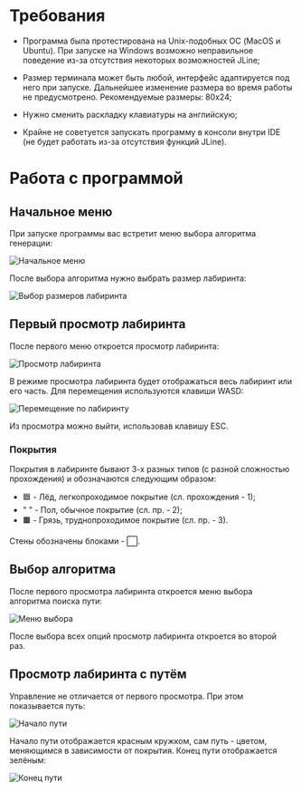 
# Требования

- Программа была протестирована на Unix-подобных ОС (MacOS и Ubuntu). При запуске на Windows возможно неправильное поведение из-за отсутствия некоторых возможностей JLine;

- Размер терминала может быть любой, интерфейс адаптируется под него при запуске. Дальнейшее изменение размера во время работы не предусмотрено. Рекомендуемые размеры: 80x24;

- Нужно сменить раскладку клавиатуры на английскую;

- Крайне не советуется запускать программу в консоли внутри IDE (не будет работать из-за отсутствия функций JLine).
# Работа с программой

## Начальное меню

При запуске программы вас встретит меню выбора алгоритма генерации:

![Начальное меню](https://sun9-39.userapi.com/impg/0F6omxKSqVwZdlYrqdnvgrzCHS9oBrUSkq5d9g/4XYzeXniTUs.jpg?size=1684x1156&quality=96&sign=49bb3b141ba736cecba2e70ceb4bc429&type=album)

После выбора алгоритма нужно выбрать размер лабиринта:

![Выбор размеров лабиринта](https://sun9-6.userapi.com/impg/6bhEKgY_jG5xR6IAQ572x0iJPW0DP_Gq4mROag/QZSirXCjLkQ.jpg?size=1684x1156&quality=96&sign=dcfeafa4161b664d05348ebbbb3494ef&type=album)


## Первый просмотр лабиринта

После первого меню откроется просмотр лабиринта:

![Просмотр лабиринта](https://sun9-57.userapi.com/impg/k4F3eCqQzrjs4TfDCGI0VSlVidkyJ9o9UkqGqg/7u4v_ivYsfY.jpg?size=1684x1156&quality=96&sign=cdae8432075437c8e27f10e38f9ad343&type=album)

В режиме просмотра лабиринта будет отображаться весь лабиринт или его часть. Для перемещения используются клавиши WASD:

![Перемещение по лабиринту](https://sun9-77.userapi.com/impg/jGmlAmpvYtfta1JUXvaBNB-ivj8i0q6SlArgrA/TLZwkhoAT_4.jpg?size=1684x1156&quality=96&sign=71b1ca1299000e6d830ac9a747414437&type=album)

Из просмотра можно выйти, использовав клавишу ESC.

### Покрытия

Покрытия в лабиринте бывают 3-х разных типов (с разной сложностью прохождения) и обозначаются следующим образом:

- 🟦 - Лёд, легкопроходимое покрытие (сл. прохождения - 1);
- "  " - Пол, обычное покрытие (сл. пр. - 2);
- 🟫 - Грязь, труднопроходимое покрытие (сл. пр. - 3).

Стены обозначены блоками - ⬜.

## Выбор алгоритма

После первого просмотра лабиринта откроется меню выбора алгоритма поиска пути:

![Меню выбора](https://sun9-24.userapi.com/impg/cXzryyWgh_kzb3_Nsc9rTAcA00rd1o8e51NJIg/JMzkVCey8RI.jpg?size=1684x1156&quality=96&sign=fd2ea066f7416452425fbdafe5ba1f21&type=album)

После выбора всех опций просмотр лабиринта откроется во второй раз.

## Просмотр лабиринта с путём

Управление не отличается от первого просмотра. При этом показывается путь:

![Начало пути](https://sun9-23.userapi.com/impg/L9QTPJ21KzuE4vmZngx7A2zWxQhSgr4AwQA0WA/C9UxIgtWsxs.jpg?size=1684x1156&quality=96&sign=c5b043d72ccc55ee3f0f8b7423a82242&type=album)

Начало пути отображается красным кружком, сам путь - цветом, меняющимся в зависимости от покрытия. Конец пути отображается зелёным:

![Конец пути](https://sun9-41.userapi.com/impg/Ayet04a_iQeFFtVFbiOyjXOWH3fXT2OSqTwMOA/1qD9n-Gbrcs.jpg?size=1684x1156&quality=96&sign=d4b49514ee6145172b7bba77b86a6087&type=album)

